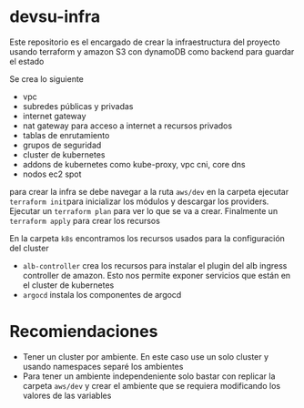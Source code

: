 # devsu-infra

Este repositorio es el encargado de crear la infraestructura del proyecto usando terraform y amazon S3 con dynamoDB como backend para guardar el estado

Se crea lo siguiente
- vpc
- subredes públicas y privadas
- internet gateway
- nat gateway para acceso a internet a recursos privados
- tablas de enrutamiento
- grupos de seguridad
- cluster de kubernetes
- addons de kubernetes como kube-proxy, vpc cni, core dns
- nodos ec2 spot

para crear la infra se debe navegar a la ruta `aws/dev` en la carpeta ejecutar `terraform init`para inicializar los módulos y descargar los providers. Ejecutar un `terraform plan` para ver lo que se va a crear. Finalmente un `terraform apply` para crear los recursos


En la carpeta `k8s` encontramos los recursos usados para la configuración del cluster
- `alb-controller` crea los recursos para instalar el plugin del alb ingress controller de amazon. Esto nos permite exponer servicios que están en el cluster de kubernetes
- `argocd` instala los componentes de argocd

# Recomiendaciones

- Tener un cluster por ambiente. En este caso use un solo cluster y usando namespaces separé los ambientes
- Para tener un ambiente independeniente solo bastar con replicar la carpeta `aws/dev` y crear el ambiente que se requiera modificando los valores de las variables
